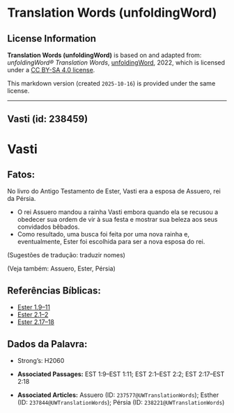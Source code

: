 # Translation Words (unfoldingWord)

## License Information

**Translation Words (unfoldingWord)** is based on and adapted from: _unfoldingWord® Translation Words_, [unfoldingWord](https://unfoldingword.org/utw), 2022, which is licensed under a [CC BY-SA 4.0 license](https://creativecommons.org/licenses/by-sa/4.0/legalcode.en).

This markdown version (created `2025-10-16`) is provided under the same license.



--------------------------------

## Vasti (id: 238459)

Vasti
=====

Fatos:
------

No livro do Antigo Testamento de Ester, Vasti era a esposa de Assuero, rei da Pérsia.

* O rei Assuero mandou a rainha Vasti embora quando ela se recusou a obedecer sua ordem de vir à sua festa e mostrar sua beleza aos seus convidados bêbados.
* Como resultado, uma busca foi feita por uma nova rainha e, eventualmente, Ester foi escolhida para ser a nova esposa do rei.

(Sugestões de tradução: traduzir nomes)

(Veja também: Assuero, Ester, Pérsia)

Referências Bíblicas:
---------------------

* [Ester 1\.9–11](https://ref.ly/Esth1:9-Esth1:11)
* [Ester 2\.1–2](https://ref.ly/Esth2:1-Esth2:2)
* [Ester 2\.17–18](https://ref.ly/Esth2:17-Esth2:18)

Dados da Palavra:
-----------------

* Strong’s: H2060

* **Associated Passages:** EST 1:9–EST 1:11; EST 2:1–EST 2:2; EST 2:17–EST 2:18
* **Associated Articles:** Assuero (ID: `237577@UWTranslationWords`); Esther (ID: `237844@UWTranslationWords`); Pérsia (ID: `238221@UWTranslationWords`)

